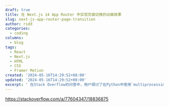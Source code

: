```yaml
---
draft: true
title: 在 Next.js 14 App Router 中实现页面切换的动画效果
slug: next-js-app-router-page-transition
author: ridd
categories:
  - coding
columns:
  - blog
tags:
  - React
  - Next.js
  - HTML
  - CSS
  - Framer Motion
created: '2024-05-16T14:29:52+08:00'
updated: '2024-05-16T14:29:52+08:00'
excerpt: ' 在Stack Overflow的问答中，用户探讨了在Python中使用`multiprocessing`模块时，如何正确处理`multiprocessing.Queue`对象的生命周期，以避免内存泄漏的问题。作者指出，`multiprocessing.Queue`对象在所有工作进程关闭后，其自身并不会自动清理，因此需要显式地调用`close()`和`join_thread()`方法来确保队列的线程被正确关闭。此外，作者还提到了在Windows系统中，由于进程间通信的特殊性，需要特别注意队列的关闭顺序，以防止出现死锁或资源未释放的情况。通过实例代码，作者演示了如何在主进程中正确管理队列的生命周期，确保资源得到有效释放，从而避免内存泄漏。'
---
```



https://stackoverflow.com/a/77604347/18836875
